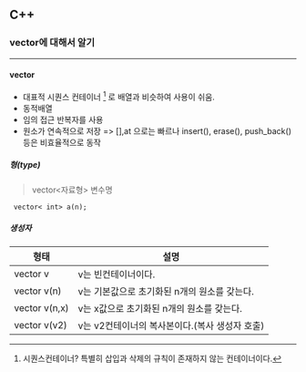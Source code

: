 ## C++  
### vector에 대해서 알기
---
#### vector
- 대표적 시퀀스 컨테이너 [^1] 로 배열과 비슷하여 사용이 쉬움.
- 동적배열
- 임의 접근 반복자를 사용
- 원소가 연속적으로 저장 => [],at 으로는 빠르나 insert(), erase(), push_back()등은 비효율적으로 동작

##### 형(type)
>vector<자료형> 변수명
<pre><code> vector< int> a(n);</code></pre>

##### 생성자
형태|설명
----|----
vector v| v는 빈컨테이너이다.
vector v(n)|v는 기본값으로 초기화된 n개의 원소를 갖는다.
vector v(n,x)|v는 x값으로 초기화된 n개의 원소를 갖는다.
vector v(v2)|v는 v2컨테이너의 복사본이다.(복사 생성자 호출)



[^1]: 시퀀스컨테이너? 특별히 삽입과 삭제의 규칙이 존재하지 않는 컨테이너이다.
